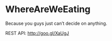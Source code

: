 WhereAreWeEating
================

Because you guys just can’t decide on anything.

REST API: http://goo.gl/XaUgJ